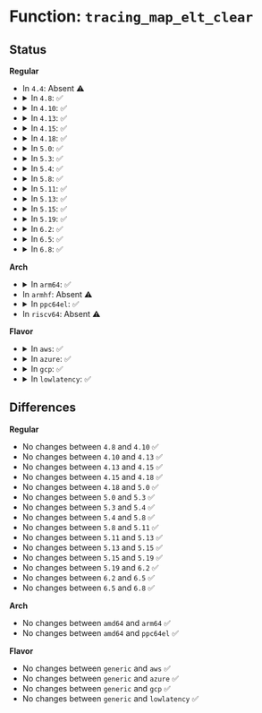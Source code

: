 # Function: <code>tracing_map_elt_clear</code>

## Status
<b>Regular</b>
<ul>
<li>
In <code>4.4</code>: Absent ⚠️
</li>
<li>
<details>
<summary>In <code>4.8</code>: ✅</summary>

```c
void tracing_map_elt_clear(struct tracing_map_elt *elt);
```

**Collision:** Unique Static

**Inline:** No

**Transformation:** False

**Instances:**

```
In kernel/trace/tracing_map.c (ffffffff8115fa30)
Location: kernel/trace/tracing_map.c:272
Inline: False
Direct callers:
  - kernel/trace/tracing_map.c:tracing_map_clear
  - kernel/trace/tracing_map.c:tracing_map_elt_alloc
```
**Symbols:**

```
ffffffff8115fa30-ffffffff8115fa90: tracing_map_elt_clear (STB_LOCAL)
```
</details>
</li>
<li>
<details>
<summary>In <code>4.10</code>: ✅</summary>

```c
void tracing_map_elt_clear(struct tracing_map_elt *elt);
```

**Collision:** Unique Static

**Inline:** No

**Transformation:** False

**Instances:**

```
In kernel/trace/tracing_map.c (ffffffff8116a490)
Location: kernel/trace/tracing_map.c:272
Inline: False
Direct callers:
  - kernel/trace/tracing_map.c:tracing_map_clear
  - kernel/trace/tracing_map.c:tracing_map_elt_alloc
```
**Symbols:**

```
ffffffff8116a490-ffffffff8116a4f0: tracing_map_elt_clear (STB_LOCAL)
```
</details>
</li>
<li>
<details>
<summary>In <code>4.13</code>: ✅</summary>

```c
void tracing_map_elt_clear(struct tracing_map_elt *elt);
```

**Collision:** Unique Static

**Inline:** No

**Transformation:** False

**Instances:**

```
In kernel/trace/tracing_map.c (ffffffff8116d420)
Location: kernel/trace/tracing_map.c:275
Inline: False
Direct callers:
  - kernel/trace/tracing_map.c:tracing_map_clear
  - kernel/trace/tracing_map.c:tracing_map_elt_alloc
```
**Symbols:**

```
ffffffff8116d420-ffffffff8116d481: tracing_map_elt_clear (STB_LOCAL)
```
</details>
</li>
<li>
<details>
<summary>In <code>4.15</code>: ✅</summary>

```c
void tracing_map_elt_clear(struct tracing_map_elt *elt);
```

**Collision:** Unique Static

**Inline:** No

**Transformation:** False

**Instances:**

```
In kernel/trace/tracing_map.c (ffffffff8117a4d0)
Location: kernel/trace/tracing_map.c:275
Inline: False
Direct callers:
  - kernel/trace/tracing_map.c:tracing_map_clear
  - kernel/trace/tracing_map.c:tracing_map_elt_alloc
```
**Symbols:**

```
ffffffff8117a4d0-ffffffff8117a534: tracing_map_elt_clear (STB_LOCAL)
```
</details>
</li>
<li>
<details>
<summary>In <code>4.18</code>: ✅</summary>

```c
void tracing_map_elt_clear(struct tracing_map_elt *elt);
```

**Collision:** Unique Static

**Inline:** No

**Transformation:** False

**Instances:**

```
In kernel/trace/tracing_map.c (ffffffff81189660)
Location: kernel/trace/tracing_map.c:364
Inline: False
Direct callers:
  - kernel/trace/tracing_map.c:tracing_map_init
  - kernel/trace/tracing_map.c:tracing_map_clear
```
**Symbols:**

```
ffffffff81189660-ffffffff81189705: tracing_map_elt_clear (STB_LOCAL)
```
</details>
</li>
<li>
<details>
<summary>In <code>5.0</code>: ✅</summary>

```c
void tracing_map_elt_clear(struct tracing_map_elt *elt);
```

**Collision:** Unique Static

**Inline:** No

**Transformation:** False

**Instances:**

```
In kernel/trace/tracing_map.c (ffffffff81196f10)
Location: kernel/trace/tracing_map.c:355
Inline: False
Direct callers:
  - kernel/trace/tracing_map.c:tracing_map_init
  - kernel/trace/tracing_map.c:tracing_map_clear
```
**Symbols:**

```
ffffffff81196f10-ffffffff81196fb5: tracing_map_elt_clear (STB_LOCAL)
```
</details>
</li>
<li>
<details>
<summary>In <code>5.3</code>: ✅</summary>

```c
void tracing_map_elt_clear(struct tracing_map_elt *elt);
```

**Collision:** Unique Static

**Inline:** No

**Transformation:** False

**Instances:**

```
In kernel/trace/tracing_map.c (ffffffff811a4db0)
Location: kernel/trace/tracing_map.c:355
Inline: False
Direct callers:
  - kernel/trace/tracing_map.c:tracing_map_init
  - kernel/trace/tracing_map.c:tracing_map_clear
```
**Symbols:**

```
ffffffff811a4db0-ffffffff811a4e55: tracing_map_elt_clear (STB_LOCAL)
```
</details>
</li>
<li>
<details>
<summary>In <code>5.4</code>: ✅</summary>

```c
void tracing_map_elt_clear(struct tracing_map_elt *elt);
```

**Collision:** Unique Static

**Inline:** No

**Transformation:** False

**Instances:**

```
In kernel/trace/tracing_map.c (ffffffff811b05e0)
Location: kernel/trace/tracing_map.c:355
Inline: False
Direct callers:
  - kernel/trace/tracing_map.c:tracing_map_init
  - kernel/trace/tracing_map.c:tracing_map_clear
```
**Symbols:**

```
ffffffff811b05e0-ffffffff811b0685: tracing_map_elt_clear (STB_LOCAL)
```
</details>
</li>
<li>
<details>
<summary>In <code>5.8</code>: ✅</summary>

```c
void tracing_map_elt_clear(struct tracing_map_elt *elt);
```

**Collision:** Unique Static

**Inline:** No

**Transformation:** False

**Instances:**

```
In kernel/trace/tracing_map.c (ffffffff811c8810)
Location: kernel/trace/tracing_map.c:355
Inline: False
Direct callers:
  - kernel/trace/tracing_map.c:tracing_map_clear
  - kernel/trace/tracing_map.c:tracing_map_elt_alloc
```
**Symbols:**

```
ffffffff811c8810-ffffffff811c88b5: tracing_map_elt_clear (STB_LOCAL)
```
</details>
</li>
<li>
<details>
<summary>In <code>5.11</code>: ✅</summary>

```c
void tracing_map_elt_clear(struct tracing_map_elt *elt);
```

**Collision:** Unique Static

**Inline:** No

**Transformation:** False

**Instances:**

```
In kernel/trace/tracing_map.c (ffffffff811c5ef0)
Location: kernel/trace/tracing_map.c:355
Inline: False
Direct callers:
  - kernel/trace/tracing_map.c:tracing_map_clear
  - kernel/trace/tracing_map.c:tracing_map_elt_alloc
```
**Symbols:**

```
ffffffff811c5ef0-ffffffff811c5f95: tracing_map_elt_clear (STB_LOCAL)
```
</details>
</li>
<li>
<details>
<summary>In <code>5.13</code>: ✅</summary>

```c
void tracing_map_elt_clear(struct tracing_map_elt *elt);
```

**Collision:** Unique Static

**Inline:** No

**Transformation:** False

**Instances:**

```
In kernel/trace/tracing_map.c (ffffffff811c7100)
Location: kernel/trace/tracing_map.c:355
Inline: False
Direct callers:
  - kernel/trace/tracing_map.c:tracing_map_clear
  - kernel/trace/tracing_map.c:tracing_map_alloc_elts
```
**Symbols:**

```
ffffffff811c7100-ffffffff811c71a5: tracing_map_elt_clear (STB_LOCAL)
```
</details>
</li>
<li>
<details>
<summary>In <code>5.15</code>: ✅</summary>

```c
void tracing_map_elt_clear(struct tracing_map_elt *elt);
```

**Collision:** Unique Static

**Inline:** No

**Transformation:** False

**Instances:**

```
In kernel/trace/tracing_map.c (ffffffff811f27a0)
Location: kernel/trace/tracing_map.c:358
Inline: False
Direct callers:
  - kernel/trace/tracing_map.c:tracing_map_clear
  - kernel/trace/tracing_map.c:tracing_map_alloc_elts
```
**Symbols:**

```
ffffffff811f27a0-ffffffff811f2845: tracing_map_elt_clear (STB_LOCAL)
```
</details>
</li>
<li>
<details>
<summary>In <code>5.19</code>: ✅</summary>

```c
void tracing_map_elt_clear(struct tracing_map_elt *elt);
```

**Collision:** Unique Static

**Inline:** No

**Transformation:** False

**Instances:**

```
In kernel/trace/tracing_map.c (ffffffff8122bcd0)
Location: kernel/trace/tracing_map.c:358
Inline: False
Direct callers:
  - kernel/trace/tracing_map.c:tracing_map_clear
  - kernel/trace/tracing_map.c:tracing_map_elt_alloc
```
**Symbols:**

```
ffffffff8122bcd0-ffffffff8122bd91: tracing_map_elt_clear (STB_LOCAL)
```
</details>
</li>
<li>
<details>
<summary>In <code>6.2</code>: ✅</summary>

```c
void tracing_map_elt_clear(struct tracing_map_elt *elt);
```

**Collision:** Unique Static

**Inline:** No

**Transformation:** False

**Instances:**

```
In kernel/trace/tracing_map.c (ffffffff81277780)
Location: kernel/trace/tracing_map.c:358
Inline: False
Direct callers:
  - kernel/trace/tracing_map.c:tracing_map_clear
  - kernel/trace/tracing_map.c:tracing_map_elt_alloc
```
**Symbols:**

```
ffffffff81277780-ffffffff81277841: tracing_map_elt_clear (STB_LOCAL)
```
</details>
</li>
<li>
<details>
<summary>In <code>6.5</code>: ✅</summary>

```c
void tracing_map_elt_clear(struct tracing_map_elt *elt);
```

**Collision:** Unique Static

**Inline:** No

**Transformation:** False

**Instances:**

```
In kernel/trace/tracing_map.c (ffffffff8128f1c0)
Location: kernel/trace/tracing_map.c:358
Inline: False
Direct callers:
  - kernel/trace/tracing_map.c:tracing_map_clear
  - kernel/trace/tracing_map.c:tracing_map_elt_alloc
```
**Symbols:**

```
ffffffff8128f1c0-ffffffff8128f283: tracing_map_elt_clear (STB_LOCAL)
```
</details>
</li>
<li>
<details>
<summary>In <code>6.8</code>: ✅</summary>

```c
void tracing_map_elt_clear(struct tracing_map_elt *elt);
```

**Collision:** Unique Static

**Inline:** No

**Transformation:** False

**Instances:**

```
In kernel/trace/tracing_map.c (ffffffff812aa720)
Location: kernel/trace/tracing_map.c:358
Inline: False
Direct callers:
  - kernel/trace/tracing_map.c:tracing_map_clear
  - kernel/trace/tracing_map.c:tracing_map_elt_alloc
```
**Symbols:**

```
ffffffff812aa720-ffffffff812aa7e3: tracing_map_elt_clear (STB_LOCAL)
```
</details>
</li>
</ul>
<b>Arch</b>
<ul>
<li>
<details>
<summary>In <code>arm64</code>: ✅</summary>

```c
void tracing_map_elt_clear(struct tracing_map_elt *elt);
```

**Collision:** Unique Static

**Inline:** No

**Transformation:** False

**Instances:**

```
In kernel/trace/tracing_map.c (ffff80001022dd10)
Location: kernel/trace/tracing_map.c:355
Inline: False
Direct callers:
  - kernel/trace/tracing_map.c:tracing_map_init
  - kernel/trace/tracing_map.c:tracing_map_clear
```
**Symbols:**

```
ffff80001022dd10-ffff80001022ddd8: tracing_map_elt_clear (STB_LOCAL)
```
</details>
</li>
<li>
In <code>armhf</code>: Absent ⚠️
</li>
<li>
<details>
<summary>In <code>ppc64el</code>: ✅</summary>

```c
void tracing_map_elt_clear(struct tracing_map_elt *elt);
```

**Collision:** Unique Static

**Inline:** No

**Transformation:** False

**Instances:**

```
In kernel/trace/tracing_map.c (c0000000002b6e10)
Location: kernel/trace/tracing_map.c:355
Inline: False
Direct callers:
  - kernel/trace/tracing_map.c:tracing_map_init
  - kernel/trace/tracing_map.c:tracing_map_clear
```
**Symbols:**

```
c0000000002b6e10-c0000000002b6f28: tracing_map_elt_clear (STB_LOCAL)
```
</details>
</li>
<li>
In <code>riscv64</code>: Absent ⚠️
</li>
</ul>
<b>Flavor</b>
<ul>
<li>
<details>
<summary>In <code>aws</code>: ✅</summary>

```c
void tracing_map_elt_clear(struct tracing_map_elt *elt);
```

**Collision:** Unique Static

**Inline:** No

**Transformation:** False

**Instances:**

```
In kernel/trace/tracing_map.c (ffffffff811a8c00)
Location: kernel/trace/tracing_map.c:355
Inline: False
Direct callers:
  - kernel/trace/tracing_map.c:tracing_map_init
  - kernel/trace/tracing_map.c:tracing_map_clear
```
**Symbols:**

```
ffffffff811a8c00-ffffffff811a8ca5: tracing_map_elt_clear (STB_LOCAL)
```
</details>
</li>
<li>
<details>
<summary>In <code>azure</code>: ✅</summary>

```c
void tracing_map_elt_clear(struct tracing_map_elt *elt);
```

**Collision:** Unique Static

**Inline:** No

**Transformation:** False

**Instances:**

```
In kernel/trace/tracing_map.c (ffffffff8119bb80)
Location: kernel/trace/tracing_map.c:355
Inline: False
Direct callers:
  - kernel/trace/tracing_map.c:tracing_map_init
  - kernel/trace/tracing_map.c:tracing_map_clear
```
**Symbols:**

```
ffffffff8119bb80-ffffffff8119bc25: tracing_map_elt_clear (STB_LOCAL)
```
</details>
</li>
<li>
<details>
<summary>In <code>gcp</code>: ✅</summary>

```c
void tracing_map_elt_clear(struct tracing_map_elt *elt);
```

**Collision:** Unique Static

**Inline:** No

**Transformation:** False

**Instances:**

```
In kernel/trace/tracing_map.c (ffffffff811a69d0)
Location: kernel/trace/tracing_map.c:355
Inline: False
Direct callers:
  - kernel/trace/tracing_map.c:tracing_map_init
  - kernel/trace/tracing_map.c:tracing_map_clear
```
**Symbols:**

```
ffffffff811a69d0-ffffffff811a6a75: tracing_map_elt_clear (STB_LOCAL)
```
</details>
</li>
<li>
<details>
<summary>In <code>lowlatency</code>: ✅</summary>

```c
void tracing_map_elt_clear(struct tracing_map_elt *elt);
```

**Collision:** Unique Static

**Inline:** No

**Transformation:** False

**Instances:**

```
In kernel/trace/tracing_map.c (ffffffff811b4770)
Location: kernel/trace/tracing_map.c:355
Inline: False
Direct callers:
  - kernel/trace/tracing_map.c:tracing_map_init
  - kernel/trace/tracing_map.c:tracing_map_clear
```
**Symbols:**

```
ffffffff811b4770-ffffffff811b4815: tracing_map_elt_clear (STB_LOCAL)
```
</details>
</li>
</ul>

## Differences
<b>Regular</b>
<ul>
<li>
No changes between <code>4.8</code> and <code>4.10</code> ✅
</li>
<li>
No changes between <code>4.10</code> and <code>4.13</code> ✅
</li>
<li>
No changes between <code>4.13</code> and <code>4.15</code> ✅
</li>
<li>
No changes between <code>4.15</code> and <code>4.18</code> ✅
</li>
<li>
No changes between <code>4.18</code> and <code>5.0</code> ✅
</li>
<li>
No changes between <code>5.0</code> and <code>5.3</code> ✅
</li>
<li>
No changes between <code>5.3</code> and <code>5.4</code> ✅
</li>
<li>
No changes between <code>5.4</code> and <code>5.8</code> ✅
</li>
<li>
No changes between <code>5.8</code> and <code>5.11</code> ✅
</li>
<li>
No changes between <code>5.11</code> and <code>5.13</code> ✅
</li>
<li>
No changes between <code>5.13</code> and <code>5.15</code> ✅
</li>
<li>
No changes between <code>5.15</code> and <code>5.19</code> ✅
</li>
<li>
No changes between <code>5.19</code> and <code>6.2</code> ✅
</li>
<li>
No changes between <code>6.2</code> and <code>6.5</code> ✅
</li>
<li>
No changes between <code>6.5</code> and <code>6.8</code> ✅
</li>
</ul>
<b>Arch</b>
<ul>
<li>
No changes between <code>amd64</code> and <code>arm64</code> ✅
</li>
<li>
No changes between <code>amd64</code> and <code>ppc64el</code> ✅
</li>
</ul>
<b>Flavor</b>
<ul>
<li>
No changes between <code>generic</code> and <code>aws</code> ✅
</li>
<li>
No changes between <code>generic</code> and <code>azure</code> ✅
</li>
<li>
No changes between <code>generic</code> and <code>gcp</code> ✅
</li>
<li>
No changes between <code>generic</code> and <code>lowlatency</code> ✅
</li>
</ul>
